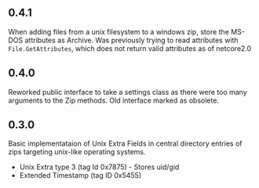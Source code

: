 ## 0.4.1

When adding files from a unix filesystem to a windows zip, store the MS-DOS attributes as Archive. 
Was previously trying to read attributes with `File.GetAttributes`, which does not return valid attributes as of netcore2.0

## 0.4.0

Reworked public interface to take a settings class as there were too many arguments to the Zip methods. Old interface marked as obsolete.

## 0.3.0

Basic implementataion of Unix Extra Fields in central directory entries of zips targeting unix-like operating systems.

* Unix Extra type 3 (tag Id 0x7875) - Stores uid/gid 
* Extended Timestamp (tag ID 0x5455)
